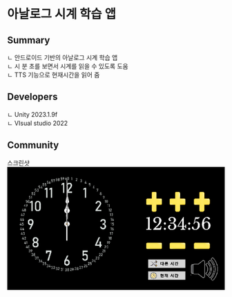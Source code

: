 # 아날로그 시계 학습 앱<BR>

## Summary
ㄴ 안드로이드 기반의 아날로그 시계 학습 앱<BR>
ㄴ 시 분 초를 보면서 시계를 읽을 수 있도록 도움<BR>
ㄴ TTS 기능으로 현재시간을 읽어 줌<BR>

## Developers

ㄴ Unity 2023.1.9f<BR>
ㄴ VIsual studio 2022<BR>

## Community

스크린샷
  <img src="Build/Screenshot_1.png" />
